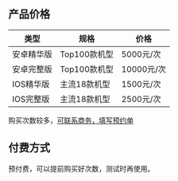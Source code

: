


## 产品价格

|类型| 规格 | 价格 |
|---------|---------|---------|
|安卓精华版| Top100款机型 | 5000元/次 |
|安卓完整版| Top100款机型 | 10000元/次 |
|IOS精华版| 主流18款机型 | 1500元/次 |
|IOS完整版| 主流18款机型 | 2500元/次 |

购买次数较多，<a target="_blank" 
href="http://console.tce.fsphere.cn/wetest/expert/reserve">可联系商务，填写预约单</a>
## 付费方式

预付费，可以提前购买好次数，测试时再使用。

